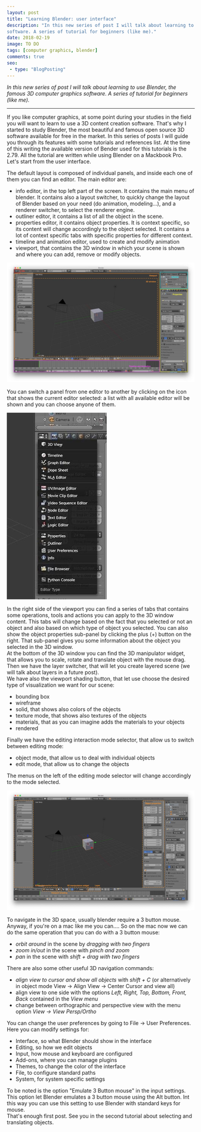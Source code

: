 ```yaml
---
layout: post
title: "Learning Blender: user interface"
description: "In this new series of post I will talk about learning to use Blender, the famous 3D computer graphics 
software. A series of tutorial for beginners (like me)."
date: 2018-02-19
image: TO DO
tags: [computer graphics, blender]
comments: true
seo:
 - type: "BlogPosting"
---
```


*In this new series of post I will talk about learning to use Blender, the famous 3D computer graphics 
 software. A series of tutorial for beginners (like me).*

---

If you like computer graphics, at some point during your studies in the field you will want to learn to use a 3D 
content creation software. That's why I started to study Blender, the most beautiful and famous open source 3D software 
available for free in the market. In this series of posts I will guide you through its features with some tutorials 
and references list. At the time of this writing the available version of Bender used for this tutorials is the 2.79. 
All the tutorial are written while using Blender on a Mackbook Pro.   
Let's start from the user interface.

The default layout is composed of individual panels, and inside each one of them you can find an editor. The main 
editor are:

* info editor, in the top left part of the screen. It contains the main menu of blender. It contains also a layout 
switcher, to quickly change the layout of Blender based on your need (do animation, modeling...), and a renderer 
switcher, to select the renderer engine.
* outliner editor, it contains a list of all the object in the scene.
* properties editor, it contains object properties. It is context specific, so its content will change accordingly to
 the object selected. It contains a lot of context specific tabs with specific properties for different context. 
* timeline and animation editor, used to create and modify animation
* viewport, that contains the 3D window in which your scene is shown and where you can add, remove or modify objects.

![blender ui editors](/assets/images/posts/blender-ui-1-editors.jpg "blender ui editors")

You can switch a panel from one editor to another by clicking on the icon that shows the current editor selected: a 
list with all available editor will be shown and you can choose anyone of them.

![blender ui switch editor](/assets/images/posts/blender-ui-2-switch-editor.jpg "blender ui switch editor")

In the right side of the viewport you can find a series of tabs that contains some operations, tools and actions you can
 apply to the 3D window content. This tabs will change based on the fact that you selected or not an object and also 
 based on which type of object you selected. You can also show the object properties sub-panel by clicking the plus (+) 
 button on the right. That sub-panel gives you some information about the object you selected in the 3D window.  
 At the bottom of the 3D window you can find the 3D manipulator widget, that allows you to scale, rotate and 
 translate object with the mouse drag.  
 Then we have the layer switcher, that will let you create layered scene (we will talk about layers in a future 
 post).  
 We have also the viewport shading button, that let use choose the desired type of visualization we want for our 
 scene:
 
 * bounding box
 * wireframe
 * solid, that shows also colors of the objects
 * texture mode, that shows also textures of the objects
 * materials, that as you can imagine adds the materials to your objects
 * rendered
   
 Finally we have the editing interaction mode selector, that allow us to switch between editing mode:
 
 * object mode, that allow us to deal with individual objects
 * edit mode, that allow us to change the objects
 
 The menus on the left of the editing mode selector will change accordingly to the mode selected.
 
 ![blender ui 3D window](/assets/images/posts/blender-ui-3-3Dwindow.jpg "blender ui 3Dwindow")

To navigate in the 3D space, usually blender require a 3 button mouse. Anyway, if you're on a mac like me you can....
So on the mac now we can do the same operation that you can do with a 3 button mouse:

* *orbit around* in the scene by *dragging with two fingers*
* *zoom in/out* in the scene with *pinch and zoom*
* *pan* in the scene with *shift + drag with two fingers*

There are also some other useful 3D navigation commands:

* *align view to cursor and show all objects* with *shift + C* (or alternatively in object mode View -> Align View ->
 Center Cursor and view all)
 * align view to one side with the options *Left, Right, Top, Bottom, Front, Back* contained in the *View menu*
 * change between orthographic and perspective view with the menu option *View -> View Persp/Ortho*
 
 You can change the user preferences by going to File -> User Preferences. Here you can modify settings for:
 * Interface, so what Blender should show in the interface
 * Editing, so how we edit objects
 * Input, how mouse and keyboard are configured 
 * Add-ons, where you can manage plugins
 * Themes, to change the color of the interface
 * File, to configure standard paths
 * System, for system specific settings
 
 To be noted is the option "Emulate 3 Button mouse" in the input settings. This option let Blender emulates a 3 
 button mouse using the Alt button. Int this way you can use this setting to use Blender with standard keys for mouse.  
 That's enough first post. See you in the second tutorial about selecting and translating objects.
 